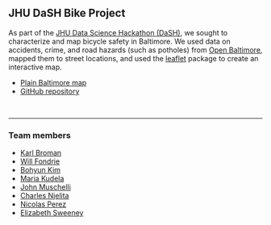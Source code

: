 ## JHU DaSH Bike Project

As part of the
[JHU Data Science Hackathon (DaSH)](https://github.com/seankross/jhudash),
we sought to characterize and map bicycle safety in Baltimore. We
used data on accidents, crime, and road hazards (such as potholes)
from [Open Baltimore](https://data.baltimorecity.gov/),
mapped them to street locations, and used the
[leaflet](https://rstudio.github.io/leaflet/) package to create an
interactive map.

- [Plain Baltimore map](plain_baltimore_map.html)
- [GitHub repository](https://github.com/kbroman/jhudashbike)

<br/>

---

### Team members

- [Karl Broman](https://github.com/kbroman)
- [Will Fondrie](https://github.com/wfondrie)
- [Bohyun Kim](https://github.com/bohyunkim)
- [Maria Kudela](https://github.com/MariaK4)
- [John Muschelli](https://github.com/muschellij2)
- [Charles Njelita](https://github.com/cnjelita)
- [Nicolas Perez](https://github.com/nrperez)
- [Elizabeth Sweeney](https://github.com/emsweene)


<!-- the following to make it look nicer -->
<link href="http://kevinburke.bitbucket.org/markdowncss/markdown.css" rel="stylesheet"></link>
<link href="http://www.biostat.wisc.edu/~kbroman/markdown_modified.css" rel="stylesheet"></link>
